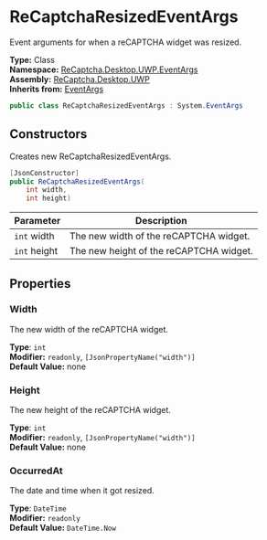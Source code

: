 # ReCaptchaResizedEventArgs
Event arguments for when a reCAPTCHA widget was resized.

**Type:** Class
<br />
**Namespace:** [ReCaptcha.Desktop.UWP.EventArgs](/ReCaptcha.Desktop/reference/recaptcha.desktop.uwp/eventargs/)
<br />
**Assembly:** [ReCaptcha.Desktop.UWP](/ReCaptcha.Desktop/reference/recaptcha.desktop.uwp/)
<br />
**Inherits from:** [EventArgs](https://learn.microsoft.com/dotnet/api/system.eventargs)

```cs
public class ReCaptchaResizedEventArgs : System.EventArgs
```

## Constructors
Creates new ReCaptchaResizedEventArgs.
```cs
[JsonConstructor]
public ReCaptchaResizedEventArgs(
    int width,
    int height)
```
| Parameter                                                                                   | Description                                                 |
|---------------------------------------------------------------------------------------------|-------------------------------------------------------------|
| `int` width | The new width of the reCAPTCHA widget. |
| `int` height | The new height of the reCAPTCHA widget. |

## Properties

### Width
The new width of the reCAPTCHA widget.

**Type**: `int`
<br />
**Modifier:** `readonly`, `[JsonPropertyName("width")]`
<br />
**Default Value:** none

### Height
The new height of the reCAPTCHA widget.

**Type**: `int`
<br />
**Modifier:** `readonly`, `[JsonPropertyName("width")]`
<br />
**Default Value:** none

### OccurredAt
The date and time when it got resized.

**Type**: `DateTime`
<br />
**Modifier:** `readonly`
<br />
**Default Value:** `DateTime.Now`